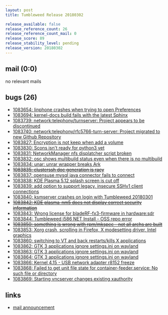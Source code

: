 ```yaml
---
layout: post
title: Tumbleweed Release 20180302

release_available: false
release_reference_count: 26
release_reference_count_mail: 0
release_score: 89
release_stability_level: pending
release_version: 20180302
---
```


## mail (0:0)

no relevant mails

## bugs (26)

<!--more-->

- [1083654: linphone crashes when trying to open Preferences](https://bugzilla.opensuse.org/show_bug.cgi?id=1083654)
- [1083694: kernel-docs build fails with the latest Sphinx](https://bugzilla.opensuse.org/show_bug.cgi?id=1083694)
- [1083739: network:telephony/turnserver: Project appears to be discontinued](https://bugzilla.opensuse.org/show_bug.cgi?id=1083739)
- [1083740: network:telephony/rfc5766-turn-server: Project migrated to new Github Repository](https://bugzilla.opensuse.org/show_bug.cgi?id=1083740)
- [1083827: Encryption is not keep when add a volume](https://bugzilla.opensuse.org/show_bug.cgi?id=1083827)
- [1083830: Scons isn't ready for python3 yet](https://bugzilla.opensuse.org/show_bug.cgi?id=1083830)
- [1083831: NetworkManager nfs displatcher script broken](https://bugzilla.opensuse.org/show_bug.cgi?id=1083831)
- [1083832: osc shows multibuild status even when there is no multibuild](https://bugzilla.opensuse.org/show_bug.cgi?id=1083832)
- [1083834: unar: unrar wrapper breaks Ark](https://bugzilla.opensuse.org/show_bug.cgi?id=1083834)
- ~~[1083835: clusterssh doc generation is racy](https://bugzilla.opensuse.org/show_bug.cgi?id=1083835)~~
- [1083837: opensuse mysql java connector fails to connect](https://bugzilla.opensuse.org/show_bug.cgi?id=1083837)
- [1083838: KDE Plasma 5.12 splash screen is cut off](https://bugzilla.opensuse.org/show_bug.cgi?id=1083838)
- [1083839: add option to support legacy, insecure SSHv1 client connections](https://bugzilla.opensuse.org/show_bug.cgi?id=1083839)
- [1083840: ksmserver crashes on login with Tumbleweed 20180301](https://bugzilla.opensuse.org/show_bug.cgi?id=1083840)
- ~~[1083842: KDE plasma-nm5 does not display correct security information](https://bugzilla.opensuse.org/show_bug.cgi?id=1083842)~~
- [1083843: Wrong license for bladeRF-fx3-firmware in hardware:sdr](https://bugzilla.opensuse.org/show_bug.cgi?id=1083843)
- [1083844: Tumbleweed i586 NET Install - OSS repo error](https://bugzilla.opensuse.org/show_bug.cgi?id=1083844)
- ~~[1083850: something is wrong with rpm/mkspec - not all archs are built](https://bugzilla.opensuse.org/show_bug.cgi?id=1083850)~~
- [1083853: Xorg crash, scrolling in Firefox, X modesetting driver, Intel graphics](https://bugzilla.opensuse.org/show_bug.cgi?id=1083853)
- [1083860: switching to VT and back restarts/kills X applications](https://bugzilla.opensuse.org/show_bug.cgi?id=1083860)
- [1083862: GTK 3 applications ignore settings.ini on wayland](https://bugzilla.opensuse.org/show_bug.cgi?id=1083862)
- [1083863: GTK 3 applications ignore settings.ini on wayland](https://bugzilla.opensuse.org/show_bug.cgi?id=1083863)
- [1083864: GTK 3 applications ignore settings.ini on wayland](https://bugzilla.opensuse.org/show_bug.cgi?id=1083864)
- [1083866: Kernel 4.15 - USB network adapter r8152 freeze](https://bugzilla.opensuse.org/show_bug.cgi?id=1083866)
- [1083868: Failed to get unit file state for container-feeder.service: No such file or directory](https://bugzilla.opensuse.org/show_bug.cgi?id=1083868)
- [1083869: Starting vncserver changes existing xauthority](https://bugzilla.opensuse.org/show_bug.cgi?id=1083869)



## links

- [mail announcement](https://lists.opensuse.org/opensuse-factory/2018-03/msg00066.html)

